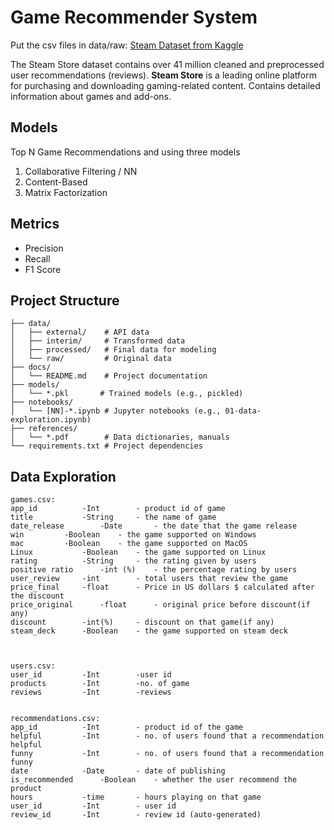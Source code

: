 # Game Recommender System
Put the csv files in data/raw: [Steam Dataset from Kaggle](https://www.kaggle.com/datasets/antonkozyriev/game-recommendations-on-steam)

The Steam Store dataset contains over 41 million cleaned and preprocessed user recommendations (reviews).
**Steam Store** is a leading online platform for purchasing and downloading gaming-related content. 
Contains detailed information about games and add-ons.

## Models
Top N Game Recommendations and using three models 
1. Collaborative Filtering / NN 
2. Content-Based			 
3. Matrix Factorization

## Metrics
* Precision
* Recall
* F1 Score


## Project Structure

```
├── data/
│   ├── external/    # API data
│   ├── interim/     # Transformed data
│   ├── processed/   # Final data for modeling
│   └── raw/         # Original data
├── docs/
│   └── README.md    # Project documentation
├── models/
│   └── *.pkl       # Trained models (e.g., pickled)
├── notebooks/
│   └── [NN]-*.ipynb # Jupyter notebooks (e.g., 01-data-exploration.ipynb)
├── references/
│   └── *.pdf        # Data dictionaries, manuals
└── requirements.txt # Project dependencies
```

## Data Exploration
```
games.csv:
app_id			-Int		- product id of game 
title			-String		- the name of game
date_release		-Date		- the date that the game release
win			-Boolean	- the game supported on Windows 
mac			-Boolean	- the game supported on MacOS
Linux			-Boolean	- the game supported on Linux
rating			-String		- the rating given by users
positive ratio		-int (%)	- the percentage rating by users
user_review		-int		- total users that review the game
price_final		-float		- Price in US dollars $ calculated after the discount
price_original		-float		- original price before discount(if any)
discount		-int(%)		- discount on that game(if any)
steam_deck		-Boolean	- the game supported on steam deck



users.csv:
user_id			-Int		-user id
products		-Int		-no. of game 
reviews			-Int		-reviews


recommendations.csv:
app_id			-Int 		- product id of the game
helpful			-Int		- no. of users found that a recommendation helpful
funny			-Int		- no. of users found that a recommendation funny
date			-Date		- date of publishing
is_recommended		-Boolean	- whether the user recommend the product
hours			-time		- hours playing on that game
user_id			-Int		- user id
review_id		-Int		- review id (auto-generated)
```

